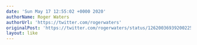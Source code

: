 ```yaml
---
date: 'Sun May 17 12:55:02 +0000 2020'
authorName: Roger Waters
authorUrl: 'https://twitter.com/rogerwaters'
originalPost: 'https://twitter.com/rogerwaters/status/1262003693920022529'
layout: like
---
```

